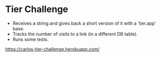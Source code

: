 # Tier Challenge

- Receives a string and gives back a short version of it with a 'tier.app' base.
- Tracks the number of visits to a link (in a different DB table).
- Runs some tests.


https://carlos-tier-challenge.herokuapp.com/
